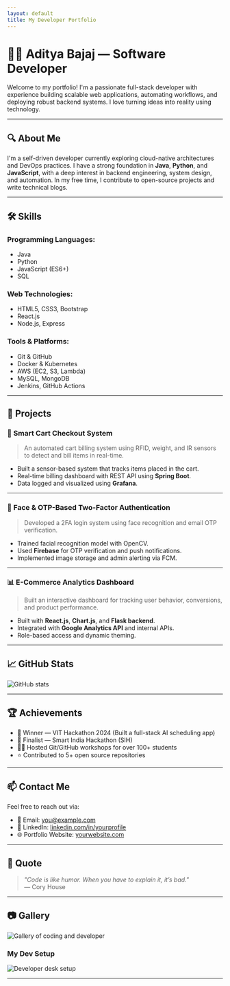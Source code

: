 ```yaml
---
layout: default
title: My Developer Portfolio
---
```


# 👨‍💻 Aditya Bajaj — Software Developer

Welcome to my portfolio! I'm a passionate full-stack developer with experience building scalable web applications, automating workflows, and deploying robust backend systems. I love turning ideas into reality using technology.

---

## 🔍 About Me

I'm a self-driven developer currently exploring cloud-native architectures and DevOps practices. I have a strong foundation in **Java**, **Python**, and **JavaScript**, with a deep interest in backend engineering, system design, and automation. In my free time, I contribute to open-source projects and write technical blogs.

---

## 🛠️ Skills

### Programming Languages:
- Java
- Python
- JavaScript (ES6+)
- SQL

### Web Technologies:
- HTML5, CSS3, Bootstrap
- React.js
- Node.js, Express

### Tools & Platforms:
- Git & GitHub
- Docker & Kubernetes
- AWS (EC2, S3, Lambda)
- MySQL, MongoDB
- Jenkins, GitHub Actions

---

## 📂 Projects

### 🚀 Smart Cart Checkout System
> An automated cart billing system using RFID, weight, and IR sensors to detect and bill items in real-time.

- Built a sensor-based system that tracks items placed in the cart.
- Real-time billing dashboard with REST API using **Spring Boot**.
- Data logged and visualized using **Grafana**.

---

### 🔐 Face & OTP-Based Two-Factor Authentication
> Developed a 2FA login system using face recognition and email OTP verification.

- Trained facial recognition model with OpenCV.
- Used **Firebase** for OTP verification and push notifications.
- Implemented image storage and admin alerting via FCM.

---

### 📊 E-Commerce Analytics Dashboard
> Built an interactive dashboard for tracking user behavior, conversions, and product performance.

- Built with **React.js**, **Chart.js**, and **Flask backend**.
- Integrated with **Google Analytics API** and internal APIs.
- Role-based access and dynamic theming.

---

## 📈 GitHub Stats

![GitHub stats](https://github-readme-stats.vercel.app/api?username=your-github-username&show_icons=true&theme=tokyonight)

---

## 🏆 Achievements

- 🥇 Winner — VIT Hackathon 2024 (Built a full-stack AI scheduling app)
- 🥈 Finalist — Smart India Hackathon (SIH)
- 👨‍🏫 Hosted Git/GitHub workshops for over 100+ students
- ⭐ Contributed to 5+ open source repositories

---

## 📫 Contact Me

Feel free to reach out via:

- 📧 Email: [you@example.com](mailto:you@example.com)
- 💼 LinkedIn: [linkedin.com/in/yourprofile](https://linkedin.com/in/yourprofile)
- 🌐 Portfolio Website: [yourwebsite.com](https://yourwebsite.com)

---

## 💬 Quote

> _"Code is like humor. When you have to explain it, it’s bad."_  
> — Cory House

---

## 📷 Gallery
<img src="https://source.unsplash.com/featured/?coding,developer" alt="Gallery of coding and developer" />

### My Dev Setup

<img src="https://source.unsplash.com/featured/?developer,desk" alt="Developer desk setup" />

---